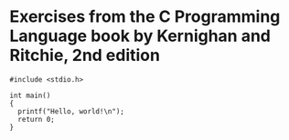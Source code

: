 # Exercises from the C Programming Language book by Kernighan and Ritchie, 2nd edition
```
#include <stdio.h>

int main()
{
  printf("Hello, world!\n");
  return 0;
}
```
